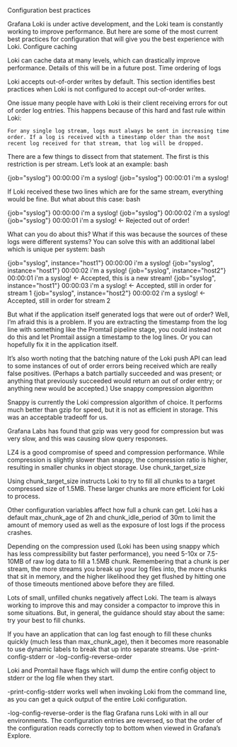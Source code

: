 Configuration best practices

Grafana Loki is under active development, and the Loki team is constantly working to improve performance. But here are some of the most current best practices for configuration that will give you the best experience with Loki.
Configure caching

Loki can cache data at many levels, which can drastically improve performance. Details of this will be in a future post.
Time ordering of logs

Loki accepts out-of-order writes by default. This section identifies best practices when Loki is not configured to accept out-of-order writes.

One issue many people have with Loki is their client receiving errors for out of order log entries. This happens because of this hard and fast rule within Loki:

    For any single log stream, logs must always be sent in increasing time order. If a log is received with a timestamp older than the most recent log received for that stream, that log will be dropped.

There are a few things to dissect from that statement. The first is this restriction is per stream. Let’s look at an example:
bash

{job="syslog"} 00:00:00 i'm a syslog!
{job="syslog"} 00:00:01 i'm a syslog!

If Loki received these two lines which are for the same stream, everything would be fine. But what about this case:
bash

{job="syslog"} 00:00:00 i'm a syslog!
{job="syslog"} 00:00:02 i'm a syslog!
{job="syslog"} 00:00:01 i'm a syslog!  <- Rejected out of order!

What can you do about this? What if this was because the sources of these logs were different systems? You can solve this with an additional label which is unique per system:
bash

{job="syslog", instance="host1"} 00:00:00 i'm a syslog!
{job="syslog", instance="host1"} 00:00:02 i'm a syslog!
{job="syslog", instance="host2"} 00:00:01 i'm a syslog!  <- Accepted, this is a new stream!
{job="syslog", instance="host1"} 00:00:03 i'm a syslog!  <- Accepted, still in order for stream 1
{job="syslog", instance="host2"} 00:00:02 i'm a syslog!  <- Accepted, still in order for stream 2

But what if the application itself generated logs that were out of order? Well, I’m afraid this is a problem. If you are extracting the timestamp from the log line with something like the Promtail pipeline stage, you could instead not do this and let Promtail assign a timestamp to the log lines. Or you can hopefully fix it in the application itself.

It’s also worth noting that the batching nature of the Loki push API can lead to some instances of out of order errors being received which are really false positives. (Perhaps a batch partially succeeded and was present; or anything that previously succeeded would return an out of order entry; or anything new would be accepted.)
Use snappy compression algorithm

Snappy is currently the Loki compression algorithm of choice. It performs much better than gzip for speed, but it is not as efficient in storage. This was an acceptable tradeoff for us.

Grafana Labs has found that gzip was very good for compression but was very slow, and this was causing slow query responses.

LZ4 is a good compromise of speed and compression performance. While compression is slightly slower than snappy, the compression ratio is higher, resulting in smaller chunks in object storage.
Use chunk_target_size

Using chunk_target_size instructs Loki to try to fill all chunks to a target compressed size of 1.5MB. These larger chunks are more efficient for Loki to process.

Other configuration variables affect how full a chunk can get. Loki has a default max_chunk_age of 2h and chunk_idle_period of 30m to limit the amount of memory used as well as the exposure of lost logs if the process crashes.

Depending on the compression used (Loki has been using snappy which has less compressibility but faster performance), you need 5-10x or 7.5-10MB of raw log data to fill a 1.5MB chunk. Remembering that a chunk is per stream, the more streams you break up your log files into, the more chunks that sit in memory, and the higher likelihood they get flushed by hitting one of those timeouts mentioned above before they are filled.

Lots of small, unfilled chunks negatively affect Loki. The team is always working to improve this and may consider a compactor to improve this in some situations. But, in general, the guidance should stay about the same: try your best to fill chunks.

If you have an application that can log fast enough to fill these chunks quickly (much less than max_chunk_age), then it becomes more reasonable to use dynamic labels to break that up into separate streams.
Use -print-config-stderr or -log-config-reverse-order

Loki and Promtail have flags which will dump the entire config object to stderr or the log file when they start.

-print-config-stderr works well when invoking Loki from the command line, as you can get a quick output of the entire Loki configuration.

-log-config-reverse-order is the flag Grafana runs Loki with in all our environments. The configuration entries are reversed, so that the order of the configuration reads correctly top to bottom when viewed in Grafana’s Explore.